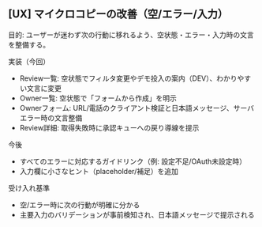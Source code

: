 ## [UX] マイクロコピーの改善（空/エラー/入力）

目的: ユーザーが迷わず次の行動に移れるよう、空状態・エラー・入力時の文言を整備する。

実装（今回）
- Review一覧: 空状態でフィルタ変更やデモ投入の案内（DEV）、わかりやすい文言に変更
- Owner一覧: 空状態で「フォームから作成」を明示
- Ownerフォーム: URL/電話のクライアント検証と日本語メッセージ、サーバエラー時の文言整備
- Review詳細: 取得失敗時に承認キューへの戻り導線を提示

今後
- すべてのエラーに対応するガイドリンク（例: 設定不足/OAuth未設定時）
- 入力欄に小さなヒント（placeholder/補足）を追加

受け入れ基準
- 空/エラー時に次の行動が明確に分かる
- 主要入力のバリデーションが事前検知され、日本語メッセージで提示される

